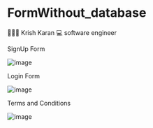 # FormWithout_database

🧑🏻‍💻 Krish Karan 
💻 software engineer


SignUp Form

![image](https://github.com/Karan-Krish/FormWithout_database/assets/159697389/50c3af16-3cbe-4223-9f34-fb3753b5531f)

Login Form

![image](https://github.com/Karan-Krish/FormWithout_database/assets/159697389/e697a52e-11eb-484d-9711-eee9563b2a72)

Terms and Conditions

![image](https://github.com/Karan-Krish/FormWithout_database/assets/159697389/b3e00da3-8cc7-413b-a8c0-40981b1f77b4)
